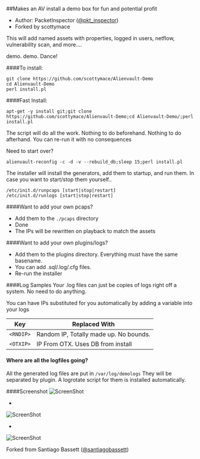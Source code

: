 ##Makes an AV install a demo box for fun and potential profit

- Author: PacketInspector ([@pkt_inspector](https://twitter.com/pkt_inspector))
- Forked by scottymace

This will add named assets with properties, logged in users, netflow, vulnerability scan, and more....

demo. demo. Dance!



####To install:

```
git clone https://github.com/scottymace/Alienvault-Demo
cd Alienvault-Demo
perl install.pl
```
####Fast Install:
```
apt-get -y install git;git clone https://github.com/scottymace/Alienvault-Demo;cd Alienvault-Demo/;perl install.pl
```

The script will do all the work. Nothing to do beforehand. Nothing to do afterhand.
You can re-run it with no consequences

Need to start over?

```
alienvault-reconfig -c -d -v --rebuild_db;sleep 15;perl install.pl
```

The installer will install the generators, add them to startup, and run them.  In case you want to start/stop them yourself..

```
/etc/init.d/runpcaps [start|stop|restart]
/etc/init.d/runlogs [start|stop|restart]
```
####Want to add your own pcaps?

- Add them to the `./pcaps` directory
- Done
- The IPs will be rewritten on playback to match the assets

####Want to add your own plugins/logs?
- Add them to the plugins directory.  Everything must have the same basename.  
- You can add .sql/.log/.cfg files.
- Re-run the installer

####Log Samples
Your .log files can just be copies of logs right off a system.  No need to do anything.

You can have IPs substituted for you automatically by adding a variable into your logs

**Key** | **Replaced With**
--- | ---
`<RNDIP>` | Random IP, Totally made up. No bounds.
`<OTXIP>` | IP From OTX.  Uses DB from install

#### Where are all the logfiles going?
All the generated log files are put in
`/var/log/demologs`
They will be separated by plugin.  A logrotate script for them is installed automatically. 

####Screenshot
![ScreenShot](https://raw.githubusercontent.com/scottymace/Alienvault-Demo/master/screenshots/image1.png)

-

![ScreenShot](https://raw.githubusercontent.com/scottymace/Alienvault-Demo/master/screenshots/image2.png)

-

![ScreenShot](https://raw.githubusercontent.com/scottymace/Alienvault-Demo/master/screenshots/image6.png)


Forked from Santiago Bassett ([@santiagobassett](https://twitter.com/santiagobassett))

